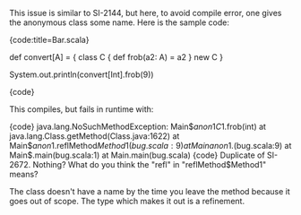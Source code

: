 This issue is similar to SI-2144, but here, to avoid compile error, one gives the anonymous class some name. Here is the sample code:

{code:title=Bar.scala}

def convert[A] = {
  class C {
    def frob(a2: A) = a2
  }
  new C
}

System.out.println(convert[Int].frob(9))

{code}

This compiles, but fails in runtime with:

{code}
java.lang.NoSuchMethodException: Main$$anon$1$C$1.frob(int)
	at java.lang.Class.getMethod(Class.java:1622)
	at Main$$anon$1.reflMethod$Method1(bug.scala:9)
	at Main$$anon$1.<init>(bug.scala:9)
	at Main$.main(bug.scala:1)
	at Main.main(bug.scala)
{code}
Duplicate of SI-2672.
Nothing? What do you think the "refl" in "reflMethod$Method1" means?

The class doesn't have a name by the time you leave the method because it goes out of scope.  The type which makes it out is a refinement.
